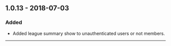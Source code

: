 ## 1.0.13 - 2018-07-03

### Added
- Added league summary show to unauthenticated users or not members.

---
